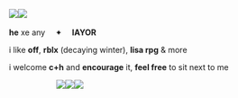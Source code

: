 <div align="left">

      ![](https://files.catbox.moe/vg7dkt.gif)![](https://files.catbox.moe/wqxvsp.gif)

      **he** xe any   ✦  **IAYOR** 

      i like **off**, **rblx** (decaying winter), **lisa rpg**  &  more

      i welcome **c+h** and **encourage** it, **feel free** to sit next to me 

            ![](https://files.catbox.moe/8rj6jy.png)![](https://files.catbox.moe/svad7u.png)![](https://files.catbox.moe/tqyg3i.png)

